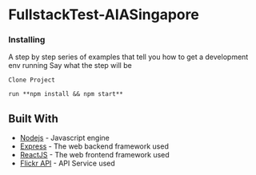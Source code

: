 # FullstackTest-AIASingapore

### Installing
A step by step series of examples that tell you how to get a development env running
Say what the step will be
```
Clone Project
```
```
run **npm install && npm start**
```

## Built With
* [Nodejs](http://www.dropwizard.io/1.0.2/docs/) - Javascript engine
* [Express](https://maven.apache.org/) - The web backend framework used
* [ReactJS](https://reactjs.org) - The web frontend framework used
* [Flickr API](https://www.flickr.com/services/api/) - API Service used
